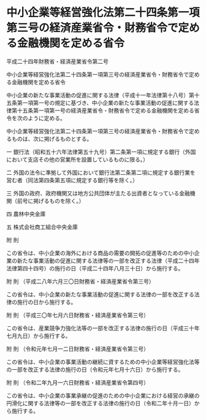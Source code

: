 # 中小企業等経営強化法第二十四条第一項第三号の経済産業省令・財務省令で定める金融機関を定める省令

平成二十四年財務省・経済産業省令第二号

中小企業等経営強化法第二十四条第一項第三号の経済産業省令・財務省令で定める金融機関を定める省令

中小企業の新たな事業活動の促進に関する法律（平成十一年法律第十八号）第十五条第一項第一号の規定に基づき、中小企業の新たな事業活動の促進に関する法律第十五条第一項第一号の経済産業省令・財務省令で定める金融機関を定める省令を次のように定める。

中小企業等経営強化法第二十四条第一項第三号の経済産業省令・財務省令で定めるものは、次に掲げるものとする。

一 銀行法（昭和五十六年法律第五十九号）第二条第一項に規定する銀行（外国において支店その他の営業所を設置しているものに限る。）

二 外国の法令に準拠して外国において銀行法第二条第二項に規定する銀行業を営む者（同法第四条第五項に規定する銀行等を除く。）

三 外国の政府、政府機関又は地方公共団体が主たる出資者となっている金融機関（前号に掲げるものを除く。）

四 農林中央金庫

五 株式会社商工組合中央金庫

附 則

この省令は、中小企業の海外における商品の需要の開拓の促進等のための中小企業の新たな事業活動の促進に関する法律等の一部を改正する法律（平成二十四年法律第四十四号）の施行の日（平成二十四年八月三十日）から施行する。

附 則 （平成二八年六月三〇日財務省・経済産業省令第三号）

この省令は、中小企業の新たな事業活動の促進に関する法律の一部を改正する法律の施行の日から施行する。

附 則 （平成三〇年七月六日財務省・経済産業省令第三号）

この省令は、産業競争力強化法等の一部を改正する法律の施行の日（平成三十年七月九日）から施行する。

附 則 （令和元年七月一二日財務省・経済産業省令第三号）

この省令は、中小企業の事業活動の継続に資するための中小企業等経営強化法等の一部を改正する法律の施行の日（令和元年七月十六日）から施行する。

附 則 （令和二年九月一六日財務省・経済産業省令第四号）

この省令は、中小企業の事業承継の促進のための中小企業における経営の承継の円滑化に関する法律等の一部を改正する法律の施行の日（令和二年十月一日）から施行する。
